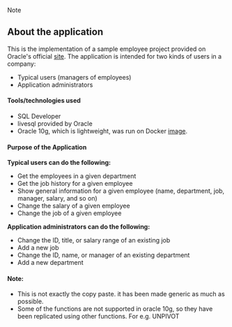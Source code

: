 > [!NOTE]  
>

## About the application

This is the implementation of a sample employee project provided on Oracle's official [site](https://docs.oracle.com/database/121/TDDDG/sample_app.htm#TDDDG301). The application is intended for two kinds of users in a company:

* Typical users (managers of employees)
* Application administrators

#### Tools/technologies used

* SQL Developer
* livesql provided by Oracle
* Oracle 10g, which is lightweight, was run on Docker [image](https://hub.docker.com/r/sandersliu/docker-oracle-xe-10g).

#### Purpose of the Application

**Typical users can do the following:**

* Get the employees in a given department
* Get the job history for a given employee
* Show general information for a given employee (name, department, job, manager, salary, and so on)
* Change the salary of a given employee
* Change the job of a given employee

**Application administrators can do the following:**

* Change the ID, title, or salary range of an existing job
* Add a new job
* Change the ID, name, or manager of an existing department
* Add a new department

#### Note:

* This is not exactly the copy paste. it has been made generic as much as possible.
* Some of the functions are not supported in oracle 10g, so they have been replicated using other functions. For e.g. UNPIVOT
